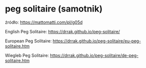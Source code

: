 # peg solitaire (samotnik)
źródło: https://mattomatti.com/pl/g05d

English Peg Solitaire: https://drrak.github.io/peg-solitaire/

European Peg Solitaire: https://drrak.github.io/peg-solitaire/eu-peg-solitaire.htm

Wiegleb Peg Solitaire: https://drrak.github.io/peg-solitaire/de-peg-solitaire.htm
